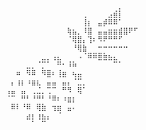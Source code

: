 ⠀⠀⠀⠀⠀⠀⠀⠀⠀⠀⠀⠀⠀⠀⠀⠀⠀⠀⠀⠀⠀⠀⠀⡀⠀⠀⠀⠀⠀⠀
⠀⠀⠀⠀⠀⠀⠀⠀⠀⠀⠀⠀⠀⠀⠀⠀⢀⠀⠀⠀⠀⣠⣾⡇⠀⠀⠀⠀⠀⠀
⠀⠀⠀⠀⠀⠀⠀⠀⠀⠀⠀⠀⠀⠀⠀⠀⢸⡆⠀⣤⡾⠿⠿⠁⠀⠀⠀⠀⠀⠀
⠀⠀⠀⠀⠀⠀⠀⠀⠀⠀⠀⠀⠀⢷⣦⡀⠸⣿⠀⣤⣤⣶⣶⣾⣿⠟⠋⠀⠀⠀
⠀⠀⠀⠀⠀⠀⠀⠀⠀⠀⠀⠀⠀⠈⢿⣿⡄⢹⠆⠻⠟⠛⠛⠋⠀⠀⠀⠀⠀⠀
⠀⠀⠀⠀⠀⠀⠀⠀⠀⠀⠀⠀⠀⠀⠘⢿⣷⠀⠀⠒⠒⠒⠒⠒⠒⠀⠀⠀⠀⠀
⠀⠀⠀⠀⠀⠀⠀⠀⣀⡀⢠⣄⠀⠀⠀⠠⠈⠿⠿⣿⣷⣦⣄⠀⠀⠀⠀⠀⠀⠀
⠀⠀⠀⠀⠀⣀⡀⠈⡉⠁⠀⠛⠂⠸⠷⠀⠀⠀⠀⠀⠀⠀⠉⠁⠀⠀⠀⠀⠀⠀
⠀⠀⠀⠶⠀⠻⠿⠀⠻⣿⠆⢸⣶⠀⢦⣤⠀⠀⠀⠀⠀⠀⠀⠀⠀⠀⠀⠀⠀⠀
⠀⠀⡄⢰⡆⠰⣶⣆⠀⣤⣤⠀⣤⡄⠈⣉⡀⠀⠀⠀⠀⠀⠀⠀⠀⠀⠀⠀⠀⠀
⠀⢠⣤⠀⣤⠀⢀⣈⡀⢉⠉⠀⠛⠻⠀⢿⠁⠀⠀⠀⠀⠀⠀⠀⠀⠀⠀⠀⠀⠀
⠀⠈⠉⠀⠛⠃⠘⠛⠃⠘⠿⠆⠰⣶⡆⠀⠀⠀⠀⠀⠀⠀⠀⠀⠀⠀⠀⠀⠀⠀
⠀⠀⠿⠇⠘⠿⠀⢿⣷⠀⢲⣶⠀⣤⠄⠀⠀⠀⠀⠀⠀⠀⠀⠀⠀⠀⠀⠀⠀⠀
⠀⠀⠀⠀⠀⣴⡆⢰⣦⡄⠀⠈⠀⠀⠀⠀⠀⠀⠀⠀⠀⠀⠀⠀⠀⠀⠀⠀⠀⠀
⠀⠀⠀⠀⠀⠀⠁⠀⠉⠀⠀⠀⠀⠀⠀⠀⠀⠀⠀⠀⠀⠀⠀⠀⠀⠀⠀⠀⠀⠀
